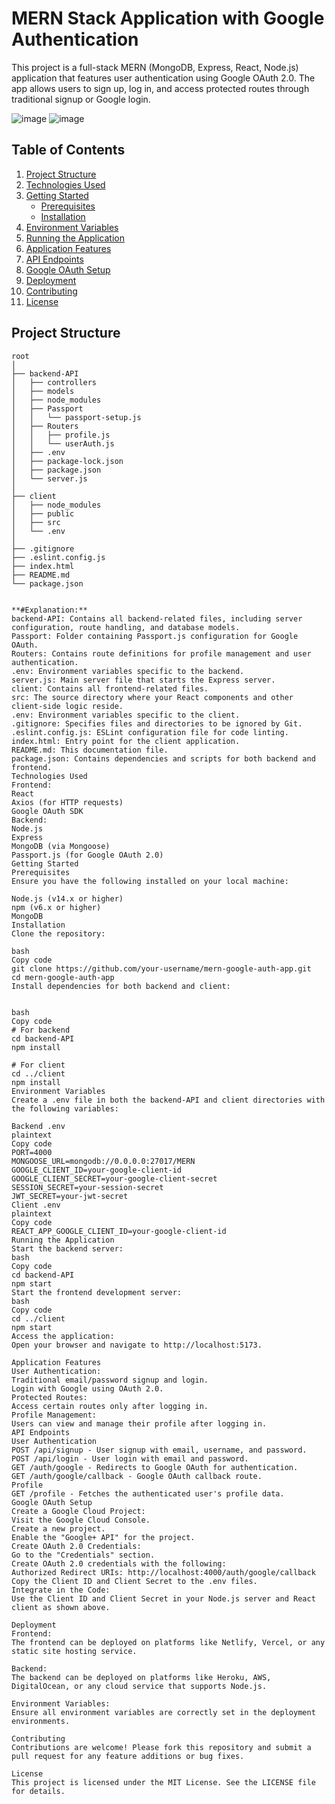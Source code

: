 # MERN Stack Application with Google Authentication

This project is a full-stack MERN (MongoDB, Express, React, Node.js) application that features user authentication using Google OAuth 2.0. The app allows users to sign up, log in, and access protected routes through traditional signup or Google login.

![image](https://github.com/user-attachments/assets/bf414672-38ee-42bd-8a56-cb3d13605d23)
![image](https://github.com/user-attachments/assets/cf3b4890-4379-4a29-87cc-4a44b09f0bf9)


## Table of Contents

1. [Project Structure](#project-structure)
2. [Technologies Used](#technologies-used)
3. [Getting Started](#getting-started)
   - [Prerequisites](#prerequisites)
   - [Installation](#installation)
4. [Environment Variables](#environment-variables)
5. [Running the Application](#running-the-application)
6. [Application Features](#application-features)
7. [API Endpoints](#api-endpoints)
8. [Google OAuth Setup](#google-oauth-setup)
9. [Deployment](#deployment)
10. [Contributing](#contributing)
11. [License](#license)

## Project Structure

```plaintext
root
│
├── backend-API
│   ├── controllers
│   ├── models
│   ├── node_modules
│   ├── Passport
│   │   └── passport-setup.js
│   ├── Routers
│   │   ├── profile.js
│   │   └── userAuth.js
│   ├── .env
│   ├── package-lock.json
│   ├── package.json
│   └── server.js
│
├── client
│   ├── node_modules
│   ├── public
│   ├── src
│   └── .env
│
├── .gitignore
├── .eslint.config.js
├── index.html
├── README.md
└── package.json


**#Explanation:**
backend-API: Contains all backend-related files, including server configuration, route handling, and database models.
Passport: Folder containing Passport.js configuration for Google OAuth.
Routers: Contains route definitions for profile management and user authentication.
.env: Environment variables specific to the backend.
server.js: Main server file that starts the Express server.
client: Contains all frontend-related files.
src: The source directory where your React components and other client-side logic reside.
.env: Environment variables specific to the client.
.gitignore: Specifies files and directories to be ignored by Git.
.eslint.config.js: ESLint configuration file for code linting.
index.html: Entry point for the client application.
README.md: This documentation file.
package.json: Contains dependencies and scripts for both backend and frontend.
Technologies Used
Frontend:
React
Axios (for HTTP requests)
Google OAuth SDK
Backend:
Node.js
Express
MongoDB (via Mongoose)
Passport.js (for Google OAuth 2.0)
Getting Started
Prerequisites
Ensure you have the following installed on your local machine:

Node.js (v14.x or higher)
npm (v6.x or higher)
MongoDB
Installation
Clone the repository:

bash
Copy code
git clone https://github.com/your-username/mern-google-auth-app.git
cd mern-google-auth-app
Install dependencies for both backend and client:


bash
Copy code
# For backend
cd backend-API
npm install

# For client
cd ../client
npm install
Environment Variables
Create a .env file in both the backend-API and client directories with the following variables:

Backend .env
plaintext
Copy code
PORT=4000
MONGOOSE_URL=mongodb://0.0.0.0:27017/MERN
GOOGLE_CLIENT_ID=your-google-client-id
GOOGLE_CLIENT_SECRET=your-google-client-secret
SESSION_SECRET=your-session-secret
JWT_SECRET=your-jwt-secret
Client .env
plaintext
Copy code
REACT_APP_GOOGLE_CLIENT_ID=your-google-client-id
Running the Application
Start the backend server:
bash
Copy code
cd backend-API
npm start
Start the frontend development server:
bash
Copy code
cd ../client
npm start
Access the application:
Open your browser and navigate to http://localhost:5173.

Application Features
User Authentication:
Traditional email/password signup and login.
Login with Google using OAuth 2.0.
Protected Routes:
Access certain routes only after logging in.
Profile Management:
Users can view and manage their profile after logging in.
API Endpoints
User Authentication
POST /api/signup - User signup with email, username, and password.
POST /api/login - User login with email and password.
GET /auth/google - Redirects to Google OAuth for authentication.
GET /auth/google/callback - Google OAuth callback route.
Profile
GET /profile - Fetches the authenticated user's profile data.
Google OAuth Setup
Create a Google Cloud Project:
Visit the Google Cloud Console.
Create a new project.
Enable the "Google+ API" for the project.
Create OAuth 2.0 Credentials:
Go to the "Credentials" section.
Create OAuth 2.0 credentials with the following:
Authorized Redirect URIs: http://localhost:4000/auth/google/callback
Copy the Client ID and Client Secret to the .env files.
Integrate in the Code:
Use the Client ID and Client Secret in your Node.js server and React client as shown above.

Deployment
Frontend:
The frontend can be deployed on platforms like Netlify, Vercel, or any static site hosting service.

Backend:
The backend can be deployed on platforms like Heroku, AWS, DigitalOcean, or any cloud service that supports Node.js.

Environment Variables:
Ensure all environment variables are correctly set in the deployment environments.

Contributing
Contributions are welcome! Please fork this repository and submit a pull request for any feature additions or bug fixes.

License
This project is licensed under the MIT License. See the LICENSE file for details.
